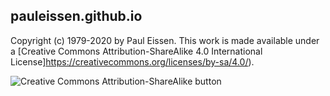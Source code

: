 ## pauleissen.github.io

Copyright (c) 1979-2020 by Paul Eissen. This work is made available under
a [Creative Commons Attribution-ShareAlike 4.0 International License]https://creativecommons.org/licenses/by-sa/4.0/).

![Creative Commons Attribution-ShareAlike button](https://licensebuttons.net/l/by-sa/4.0/8x31.png)
